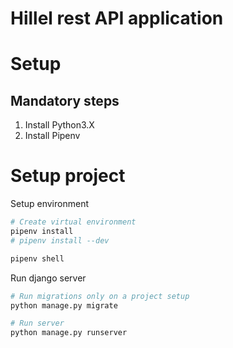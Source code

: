 # Hillel rest API application

# Setup

## Mandatory steps

1. Install Python3.X
2. Install Pipenv

# Setup project
Setup environment
```bash
# Create virtual environment
pipenv install
# pipenv install --dev

pipenv shell
```

Run django server
```bash
# Run migrations only on a project setup
python manage.py migrate

# Run server
python manage.py runserver
```
